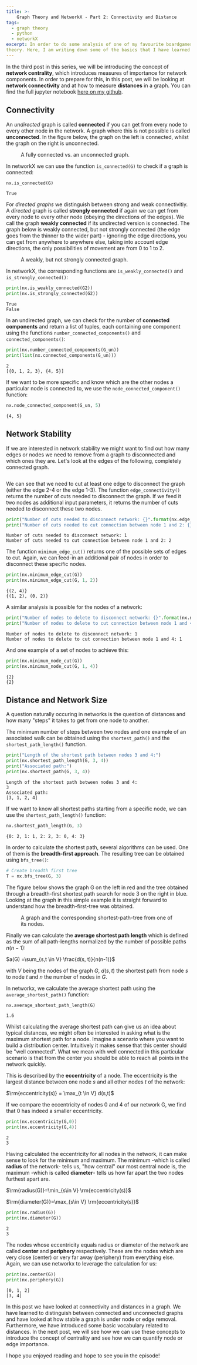 ```yaml
---
title: >-
    Graph Theory and NetworkX - Part 2: Connectivity and Distance
tags:
  - graph theory
  - python
  - networkX
excerpt: In order to do some analysis of one of my favourite boardgames, I have recently started looking into graph
theory. Here, I am writing down some of the basics that I have learned on the way.  
---
```


In the third post in this series, we will be introducing the concept of **network centrality**, which introduces
measures of importance for network components. In order to prepare for this, in this post, we will be looking at **network connectivity** and at how to measure **distances** in a graph. 
You can find the full jupyter notebook [here on my github](https://github.com/walkenho/tales-of-1001-data/blob/master/graph-theory/GraphTheoryAndNetworkX-Part2.ipynb).

## Connectivity

An *undirected* graph is called **connected** if you can get from every node to every other node in the network. A graph where this is not possible is called **unconnected**. In the figure below, the graph on the left is connected, whilst the graph on the right is unconnected. 

<figure class="align-center">
  <img src="{{ site.url }}{{ site.baseurl }}/images/graph-theory-and-networkX-part2-fig1.jpg" alt="">
    <figcaption>A fully connected vs. an unconnected graph.</figcaption>
</figure>

In networkX we can use the function `is_connected(G)` to check if a graph is connected:

```python
nx.is_connected(G)
```

    True


For *directed graphs* we distinguish between strong and weak connectivitiy. A *directed* graph is called **strongly connected** if again we can get from every node to every other node (obeying the directions of the edges). We call the graph **weakly connected** if its undirected version is connected. The graph below is weakly connected, but not strongly connected (the edge goes from the thinner to the wider part) - ignoring the edge directions, you can get from anywhere to anywhere else, taking into account edge directions, the only possibilities of movement are from 0 to 1 to 2.

<figure class="align-center">
  <img src="{{ site.url }}{{ site.baseurl }}/images/graph-theory-and-networkX-part2-fig2.jpg" alt="">
    <figcaption>A weakly, but not strongly connected graph.</figcaption>
</figure>



In networkX, the corresponding functions are `is_weakly_connected()` and `is_strongly_connected()`:


```python
print(nx.is_weakly_connected(G2))
print(nx.is_strongly_connected(G2))
```

    True
    False


In an undirected graph, we can check for the number of **connected components** and return a list of tuples, each containing one component using the functions `number_connected_components()` and `connected_components()`:


```python
print(nx.number_connected_components(G_un))
print(list(nx.connected_components(G_un)))
```

    2
    [{0, 1, 2, 3}, {4, 5}]


If we want to be more specific and know which are the other nodes a particular node is connected to, we use the `node_connected_component()` function:


```python
nx.node_connected_component(G_un, 5)
```




    {4, 5}



## Network Stability

If we are interested in network stability we might want to find out how many edges or nodes we need to remove from a graph to disconnected and which ones they are. Let's look at the edges of the following, completely connected graph.

<figure class="align-center">
  <img src="{{ site.url }}{{ site.baseurl }}/images/graph-theory-and-networkX-part2-fig3.jpg" alt="">
    <figcaption></figcaption>
</figure>


We can see that we need to cut at least one edge to disconnect the graph (either the edge 2-4 or the edge 1-3). The function `edge_connectivity()` returns the number of cuts needed to disconnect the graph. If we feed it two nodes as additional input parameters, it returns the number of cuts needed to disconnect these two nodes.


```python
print("Number of cuts needed to disconnect network: {}".format(nx.edge_connectivity(G)))
print("Number of cuts needed to cut connection between node 1 and 2: {}".format(nx.edge_connectivity(G, 1 , 2)))
```

    Number of cuts needed to disconnect network: 1
    Number of cuts needed to cut connection between node 1 and 2: 2


The function `minimum_edge_cut()` returns one of the possible sets of edges to cut. Again, we can feed-in an additional pair of nodes in order to disconnect these specific nodes.


```python
print(nx.minimum_edge_cut(G))
print(nx.minimum_edge_cut(G, 1, 2))
```

    {(2, 4)}
    {(1, 2), (0, 2)}


A similar analysis is possible for the nodes of a network:


```python
print("Number of nodes to delete to disconnect network: {}".format(nx.node_connectivity(G)))
print("Number of nodes to delete to cut connection between node 1 and 4: {}".format(nx.node_connectivity(G, 1 , 4)))
```

    Number of nodes to delete to disconnect network: 1
    Number of nodes to delete to cut connection between node 1 and 4: 1


And one example of a set of nodes to achieve this:


```python
print(nx.minimum_node_cut(G))
print(nx.minimum_node_cut(G, 1, 4))
```

    {2}
    {2}


## Distance and Network Size

A question naturally occuring in networks is the question of distances and how many "steps" it takes to get from one node to another.

The minimum number of steps between two nodes and one example of an associated walk can be obtained using the `shortest_path()` and the `shortest_path_length()` function.


```python
print("Length of the shortest path between nodes 3 and 4:")
print(nx.shortest_path_length(G, 3, 4))
print("Associated path:")
print(nx.shortest_path(G, 3, 4))
```

    Length of the shortest path between nodes 3 and 4:
    3
    Associated path:
    [3, 1, 2, 4]


If we want to know all shortest paths starting from a specific node, we can use the `shortest_path_length()` function:


```python
nx.shortest_path_length(G, 3)
```




    {0: 2, 1: 1, 2: 2, 3: 0, 4: 3}



In order to calculate the shortest path, several algorithms can be used. One of them is the **breadth-first approach**. The resulting tree can be obtained using `bfs_tree()`: 


```python
# Create breadth first tree
T = nx.bfs_tree(G, 3)
```

The figure below shows the graph G on the left in red and the tree obtained through a breadth-first shortest path search for node 3 on the right in blue. Looking at the graph in this simple example it is straight forward to understand how the breadth-first-tree was obtained.


<figure class="align-center">
  <img src="{{ site.url }}{{ site.baseurl }}/images/graph-theory-and-networkX-part2-fig4.jpg" alt="">
    <figcaption>A graph and the corresponding shortest-path-tree from one of its nodes.</figcaption>
</figure>


Finally we can calculate the **average shortest path length** which is defined as the sum of all path-lengths normalized by the number of possible paths $n(n-1)$:

$a(G) =\sum_{s,t \in V} \frac{d(s, t)}{n(n-1)}$

with $V$ being the nodes of the graph $G$, 
$d(s, t)$ the shortest path from node $s$ to node $t$ and $n$ the number of nodes in $G$. 

In networkx, we calculate the average shortest path using the `average_shortest_path()` function: 


```python
nx.average_shortest_path_length(G)
```




    1.6



Whilst calculating the average shortest path can give us an idea about typical distances, we might often be interested in asking what is the maximum shortest path for a node. Imagine a scenario where you want to build a distribution center. Intuitively it makes sense that this center should be "well connected". What we mean with well connected in this particular scenario is that from the center you should be able to reach all points in the network quickly. 

This is described by the **eccentricity** of a node. The eccentricity is the largest distance between one node $s$ and all other nodes $t$ of the network:

$\rm{eccentricity(s)} = \max_{t \in V} d(s,t)$

If we compare the eccentricity of nodes 0 and 4 of our network G, we find that 0 has indeed a smaller eccentricity.


```python
print(nx.eccentricity(G,0))
print(nx.eccentricity(G,4))
```

    2
    3


Having calculated the eccentricity for all nodes in the network, it can make sense to look for the minimum and maximum. The minimum -which is called **radius** of the network- tells us, "how central" our most central node is, the maximum -which is called **diameter**- tells us how far apart the two nodes furthest apart are.

$\rm{radius(G)}=\min_{s\in V} \rm{eccentricity(s)}$

$\rm{diameter(G)}=\max_{s\in V} \rm{eccentricity(s)}$


```python
print(nx.radius(G))
print(nx.diameter(G))
```

    2
    3


The nodes whose eccentricity equals radius or diameter of the network are called **center** and **periphery** respectively. These are the nodes which are very close (center) or very far away (periphery) from everything else. Again, we can use networkx to leverage the calculation for us:


```python
print(nx.center(G))
print(nx.periphery(G))
```

    [0, 1, 2]
    [3, 4]


In this post we have looked at connectivity and distances in a graph. We have learned to distinguish between connected and unconnected graphs and have looked at how stable a graph is under node or edge removal. Furthermore, we have introduced some basic vocabulary related to distances. In the next post, we will see how we can use these concepts to introduce the concept of centrality and see how we can quantify node or edge importance.

I hope you enjoyed reading and hope to see you in the episode!
